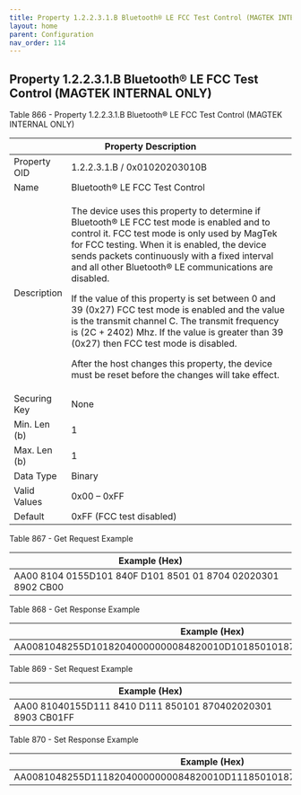 ```yaml
---
title: Property 1.2.2.3.1.B Bluetooth® LE FCC Test Control (MAGTEK INTERNAL ONLY)
layout: home
parent: Configuration
nav_order: 114
---
```


## Property 1.2.2.3.1.B Bluetooth® LE FCC Test Control (MAGTEK INTERNAL ONLY)

Table 866 - Property 1.2.2.3.1.B Bluetooth® LE FCC Test Control (MAGTEK
INTERNAL ONLY)

<table>
<colgroup>
<col style="width: 14%" />
<col style="width: 85%" />
</colgroup>
<thead>
<tr>
<th colspan="2">Property Description</th>
</tr>
</thead>
<tbody>
<tr>
<td>Property OID</td>
<td>1.2.2.3.1.B / 0x01020203010B</td>
</tr>
<tr>
<td>Name</td>
<td>Bluetooth® LE FCC Test Control</td>
</tr>
<tr>
<td>Description</td>
<td><p>The device uses this property to determine if Bluetooth® LE FCC
test mode is enabled and to control it. FCC test mode is only used by
MagTek for FCC testing. When it is enabled, the device sends packets
continuously with a fixed interval and all other Bluetooth® LE
communications are disabled.</p>
<p>If the value of this property is set between 0 and 39 (0x27) FCC test
mode is enabled and the value is the transmit channel C. The transmit
frequency is (2C + 2402) Mhz. If the value is greater than 39 (0x27)
then FCC test mode is disabled.</p>
<p>After the host changes this property, the device must be reset before
the changes will take effect.</p></td>
</tr>
<tr>
<td>Securing Key</td>
<td>None</td>
</tr>
<tr>
<td>Min. Len (b)</td>
<td>1</td>
</tr>
<tr>
<td>Max. Len (b)</td>
<td>1</td>
</tr>
<tr>
<td>Data Type</td>
<td>Binary</td>
</tr>
<tr>
<td>Valid Values</td>
<td>0x00 – 0xFF</td>
</tr>
<tr>
<td>Default</td>
<td>0xFF (FCC test disabled)</td>
</tr>
</tbody>
</table>

Table 867 - Get Request Example

| Example (Hex)                                                |
|--------------------------------------------------------------|
| AA00 8104 0155D101 840F D101 8501 01 8704 02020301 8902 CB00 |

Table 868 - Get Response Example

| Example (Hex)                                                        |
|----------------------------------------------------------------------|
| AA0081048255D10182040000000084820010D1018501018704020203018903CB01FF |

Table 869 - Set Request Example

| Example (Hex)                                               |
|-------------------------------------------------------------|
| AA00 81040155D111 8410 D111 850101 870402020301 8903 CB01FF |

Table 870 - Set Response Example

| Example (Hex)                                                        |
|----------------------------------------------------------------------|
| AA0081048255D11182040000000084820010D1118501018704020203018903CB01FF |

##